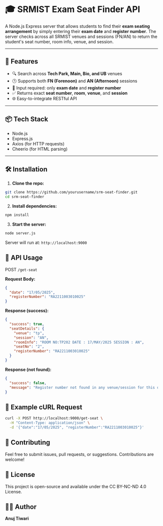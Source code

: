 # 🎓 SRMIST Exam Seat Finder API

A Node.js Express server that allows students to find their **exam seating arrangement** by simply entering their **exam date** and **register number**. The server checks across all SRMIST venues and sessions (FN/AN) to return the student's seat number, room info, venue, and session.

---

## 🚀 Features

- 🔍 Search across **Tech Park, Main, Bio, and UB** venues
- 🕒 Supports both **FN (Forenoon)** and **AN (Afternoon)** sessions
- 📅 Input required: only **exam date** and **register number**
- ✅ Returns exact **seat number**, **room**, **venue**, and **session**
- 🌐 Easy-to-integrate RESTful API

---

## 📦 Tech Stack

- Node.js
- Express.js
- Axios (for HTTP requests)
- Cheerio (for HTML parsing)


---

## 🛠️ Installation

1. **Clone the repo:**
```bash
git clone https://github.com/yourusername/srm-seat-finder.git
cd srm-seat-finder
```

2. **Install dependencies:**
```bash
npm install
```

3. **Start the server:**
```bash
node server.js
```

Server will run at: `http://localhost:9000`

## 📡 API Usage

POST `/get-seat`

**Request Body:**
```json
{
  "date": "17/05/2025",
  "registerNumber": "RA2211003010025"
}
```

**Response (success):**
```json
{
  "success": true,
  "seatDetails": {
    "venue": "tp",
    "session": "AN",
    "roomInfo": "ROOM NO:TP202 DATE : 17/MAY/2025 SESSION : AN",
    "seatNo": "2",
    "registerNumber": "RA2211003010025"
  }
}
```

**Response (not found):**
```json
{
  "success": false,
  "message": "Register number not found in any venue/session for this date"
}
```

## 📄 Example cURL Request

```bash
curl -X POST http://localhost:9000/get-seat \
  -H "Content-Type: application/json" \
  -d '{"date":"17/05/2025", "registerNumber":"RA2211003010025"}'
```

## 🤝 Contributing

Feel free to submit issues, pull requests, or suggestions. Contributions are welcome!

## 📜 License

This project is open-source and available under the CC BY-NC-ND 4.0 License.

## 👨‍💻 Author

**Anuj Tiwari**
